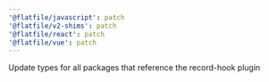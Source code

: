 ```yaml
---
'@flatfile/javascript': patch
'@flatfile/v2-shims': patch
'@flatfile/react': patch
'@flatfile/vue': patch
---
```


Update types for all packages that reference the record-hook plugin
